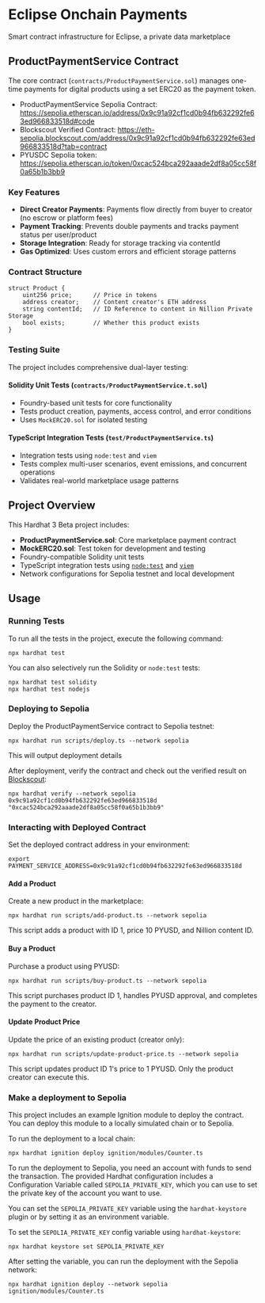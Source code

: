 # Eclipse Onchain Payments

Smart contract infrastructure for Eclipse, a private data marketplace

## ProductPaymentService Contract

The core contract (`contracts/ProductPaymentService.sol`) manages one-time payments for digital products using a set ERC20 as the payment token.

- ProductPaymentService Sepolia Contract: https://sepolia.etherscan.io/address/0x9c91a92cf1cd0b94fb632292fe63ed966833518d#code
- Blockscout Verified Contract: https://eth-sepolia.blockscout.com/address/0x9c91a92cf1cd0b94fb632292fe63ed966833518d?tab=contract
- PYUSDC Sepolia token: https://sepolia.etherscan.io/token/0xcac524bca292aaade2df8a05cc58f0a65b1b3bb9

### Key Features

- **Direct Creator Payments**: Payments flow directly from buyer to creator (no escrow or platform fees)
- **Payment Tracking**: Prevents double payments and tracks payment status per user/product
- **Storage Integration**: Ready for storage tracking via contentId
- **Gas Optimized**: Uses custom errors and efficient storage patterns

### Contract Structure

```solidity
struct Product {
    uint256 price;      // Price in tokens
    address creator;    // Content creator's ETH address
    string contentId;   // ID Reference to content in Nillion Private Storage
    bool exists;        // Whether this product exists
}
```

### Testing Suite

The project includes comprehensive dual-layer testing:

#### Solidity Unit Tests (`contracts/ProductPaymentService.t.sol`)

- Foundry-based unit tests for core functionality
- Tests product creation, payments, access control, and error conditions
- Uses `MockERC20.sol` for isolated testing

#### TypeScript Integration Tests (`test/ProductPaymentService.ts`)

- Integration tests using `node:test` and `viem`
- Tests complex multi-user scenarios, event emissions, and concurrent operations
- Validates real-world marketplace usage patterns

## Project Overview

This Hardhat 3 Beta project includes:

- **ProductPaymentService.sol**: Core marketplace payment contract
- **MockERC20.sol**: Test token for development and testing
- Foundry-compatible Solidity unit tests
- TypeScript integration tests using [`node:test`](nodejs.org/api/test.html) and [`viem`](https://viem.sh/)
- Network configurations for Sepolia testnet and local development

## Usage

### Running Tests

To run all the tests in the project, execute the following command:

```shell
npx hardhat test
```

You can also selectively run the Solidity or `node:test` tests:

```shell
npx hardhat test solidity
npx hardhat test nodejs
```

### Deploying to Sepolia

Deploy the ProductPaymentService contract to Sepolia testnet:

```shell
npx hardhat run scripts/deploy.ts --network sepolia
```

This will output deployment details

After deployment, verify the contract and check out the verified result on [Blockscout](./BlockscoutVerification.txt):

```shell
npx hardhat verify --network sepolia 0x9c91a92cf1cd0b94fb632292fe63ed966833518d "0xcac524bca292aaade2df8a05cc58f0a65b1b3bb9"
```

### Interacting with Deployed Contract

Set the deployed contract address in your environment:

```shell
export PAYMENT_SERVICE_ADDRESS=0x9c91a92cf1cd0b94fb632292fe63ed966833518d
```

#### Add a Product

Create a new product in the marketplace:

```shell
npx hardhat run scripts/add-product.ts --network sepolia
```

This script adds a product with ID 1, price 10 PYUSD, and Nillion content ID.

#### Buy a Product

Purchase a product using PYUSD:

```shell
npx hardhat run scripts/buy-product.ts --network sepolia
```

This script purchases product ID 1, handles PYUSD approval, and completes the payment to the creator.

#### Update Product Price

Update the price of an existing product (creator only):

```shell
npx hardhat run scripts/update-product-price.ts --network sepolia
```

This script updates product ID 1's price to 1 PYUSD. Only the product creator can execute this.

### Make a deployment to Sepolia

This project includes an example Ignition module to deploy the contract. You can deploy this module to a locally simulated chain or to Sepolia.

To run the deployment to a local chain:

```shell
npx hardhat ignition deploy ignition/modules/Counter.ts
```

To run the deployment to Sepolia, you need an account with funds to send the transaction. The provided Hardhat configuration includes a Configuration Variable called `SEPOLIA_PRIVATE_KEY`, which you can use to set the private key of the account you want to use.

You can set the `SEPOLIA_PRIVATE_KEY` variable using the `hardhat-keystore` plugin or by setting it as an environment variable.

To set the `SEPOLIA_PRIVATE_KEY` config variable using `hardhat-keystore`:

```shell
npx hardhat keystore set SEPOLIA_PRIVATE_KEY
```

After setting the variable, you can run the deployment with the Sepolia network:

```shell
npx hardhat ignition deploy --network sepolia ignition/modules/Counter.ts
```
